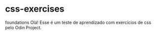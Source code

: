 # css-exercises
foundations
Olá! Esse é um teste de aprendizado com exercícios de css pelo Odin Project.